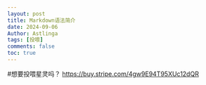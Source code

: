 ```yaml
---
layout: post
title: Markdown语法简介
date: 2024-09-06
Author: Astlinga 
tags: [投喂]
comments: false
toc: true
---
```


#想要投喂星灵吗？
https://buy.stripe.com/4gw9E94T95XUc12dQR
